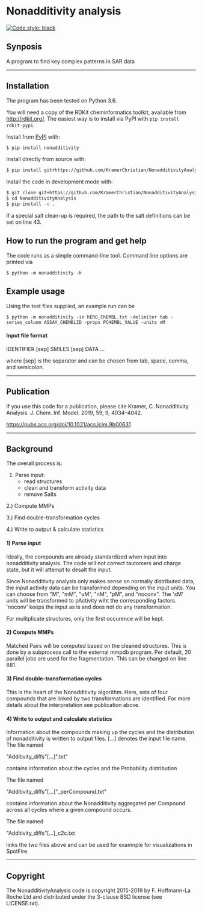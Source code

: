 # Nonadditivity analysis

[![Code style: black](https://img.shields.io/badge/code%20style-black-000000.svg)](https://github.com/psf/black)

## Synposis


A program to find key complex patterns in SAR data


--------------------


## Installation

The program has been tested on Python 3.6.

You will need a copy of the RDKit cheminformatics toolkit, available
from http://rdkit.org/. The easiest way is to install via PyPI with
`pip install rdkit-pypi`.

Install from [PyPI](https://pypi.org/project/nonadditivity/) with:

```bash
$ pip install nonadditivity
```

Install directly from source with:

```bash
$ pip install git+https://github.com/KramerChristian/NonadditivityAnalysis.git
```

Install the code in development mode with:

```bash
$ git clone git+https://github.com/KramerChristian/NonadditivityAnalysis.git
$ cd NonadditivityAnalysis
$ pip install -e .
```

If a special salt clean-up is required, the path to the salt definitions
can be set on line 43.

## How to run the program and get help

The code runs as a simple command-line tool. Command line options are printed via

```shell
$ python -m nonadditivity -h
```

## Example usage

Using the test files supplied, an example run can be

```shell
$ python -m nonadditivity -in hERG_ChEMBL.txt -delimiter tab -series_column ASSAY_CHEMBLID -props PCHEMBL_VALUE -units nM
```

#### Input file format

IDENTIFIER [sep] SMILES	[sep] DATA
...

where [sep] is the separator and can be chosen from tab, space, comma, and 
semicolon.


------------------


## Publication

If you use this code for a publication, please cite
Kramer, C. Nonadditivity Analysis. J. Chem. Inf. Model. 2019, 59, 9, 4034–4042.

https://pubs.acs.org/doi/10.1021/acs.jcim.9b00631


-----------------


## Background

The overall process is:

  1) Parse input:
     - read structures
     - clean and transform activity data
     - remove Salts

  2.) Compute MMPs

  3.) Find double-transformation cycles

  4.) Write to output & calculate statistics


#### 1) Parse input

Ideally, the compounds are already standardized when input into nonadditivity 
analysis. The code will not correct tautomers and charge state, but it will 
attempt to desalt the input.

Since Nonadditivity analysis only makes sense on normally distributed data, the
input activity data can be transformed depending on the input units. You can choose
from "M", "mM", "uM", "nM", "pM", and "noconv". The 'xM' units will be transformed
to pActivity wiht the corresponding factors. 'noconv' keeps the input as is and does
not do any transformation.

For mulitplicate structures, only the first occurence will be kept.


#### 2) Compute MMPs

Matched Pairs will be computed based on the cleaned structures. This is done by a
subprocess call to the external mmpdb program. Per default, 20 parallel jobs are used
for the fragmentation. This can be changed on line 681.


#### 3) Find double-transformation cycles

This is the heart of the Nonadditivity algorithm. Here, sets of four compounds that are
linked by two transformations are identified. For more details about the interpretation
see publication above.


#### 4) Write to output and calculate statistics

Information about the compounds making up the cycles and the distribution of 
nonadditivity is written to output files. [...] denotes the input file name.
The file named 

"Additivity_diffs"[...]".txt"

contains information about the cycles and the Probability distribution


The file named

"Additivity_diffs"[...]"_perCompound.txt"

contains information about the Nonadditivity aggregated per Compound across all cycles
where a given compound occurs. 


The file named

"Additivity_diffs"[...]_c2c.txt

links the two files above and can be used for examnple for visualizations in SpotFire.


--------------------


## Copyright

The NonadditivityAnalysis code is copyright 2015-2019 by F. Hoffmann-La
Roche Ltd and distributed under the 3-clause BSD license (see LICENSE.txt).

